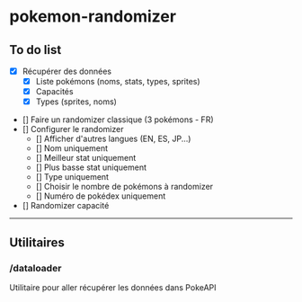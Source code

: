 # pokemon-randomizer


## To do list
- [x] Récupérer des données
  - [x] Liste pokémons (noms, stats, types, sprites)
  - [x] Capacités
  - [x] Types (sprites, noms)
- [] Faire un randomizer classique (3 pokémons - FR)
- [] Configurer le randomizer
  - [] Afficher d'autres langues (EN, ES, JP...)
  - [] Nom uniquement
  - [] Meilleur stat uniquement
  - [] Plus basse stat uniquement
  - [] Type uniquement
  - [] Choisir le nombre de pokémons à randomizer
  - [] Numéro de pokédex uniquement
- [] Randomizer capacité

---

## Utilitaires
### /dataloader
Utilitaire pour aller récupérer les données dans PokeAPI